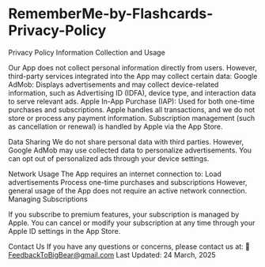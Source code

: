 # RememberMe-by-Flashcards-Privacy-Policy

Privacy Policy
Information Collection and Usage

Our App does not collect personal information directly from users. However, third-party services integrated into the App may collect certain data:
   Google AdMob: Displays advertisements and may collect device-related information, such as Advertising ID (IDFA), device type, and interaction data to serve relevant ads.
   Apple In-App Purchase (IAP): Used for both one-time purchases and subscriptions. Apple handles all transactions, and we do not store or process any payment information. Subscription management (such as cancellation or renewal) is handled by Apple via the App Store.

Data Sharing
We do not share personal data with third parties. However, Google AdMob may use collected data to personalize advertisements. You can opt out of personalized ads through your device settings.

Network Usage
The App requires an internet connection to:
Load advertisements
Process one-time purchases and subscriptions However, general usage of the App does not require an active network connection.
Managing Subscriptions

If you subscribe to premium features, your subscription is managed by Apple. You can cancel or modify your subscription at any time through your Apple ID settings in the App Store.

Contact Us
If you have any questions or concerns, please contact us at: 📧 FeedbackToBigBear@gmail.com
Last Updated: 24 March, 2025
